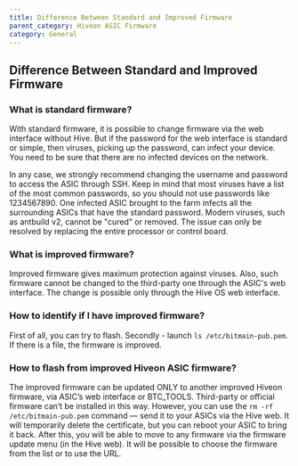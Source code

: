 ```yaml
---
title: Difference Between Standard and Improved Firmware
parent_category: Hiveon ASIC Firmware
category: General
---
```


## Difference Between Standard and Improved Firmware
### What is standard firmware?
With standard firmware, it is possible to change firmware via the web interface without Hive. But if the password for the web interface is standard or simple, then viruses, picking up the password, can infect your device. You need to be sure that there are no infected devices on the network.

In any case, we strongly recommend changing the username and password to access the ASIC through SSH. Keep in mind that most viruses have a list of the most common passwords, so you should not use passwords like 1234567890. One infected ASIC brought to the farm infects all the surrounding ASICs that have the standard password. Modern viruses, such as antbuild v2, cannot be "cured" or removed. The issue can only be resolved by replacing the entire processor or control board.

### What is  improved firmware?
Improved firmware gives maximum protection against viruses.
Also, such firmware cannot be changed to the third-party one through the ASIC's web interface. The change is possible only through the Hive OS web interface.

### How to identify if I have improved firmware?
First of all, you can try to flash. Secondly - launch `ls /etc/bitmain-pub.pem`. If there is a file, the firmware is improved.

### How to flash from improved Hiveon ASIC firmware?
The improved firmware can be updated ONLY to another improved Hiveon firmware, via ASIC’s web interface or BTC_TOOLS. Third-party or official firmware can’t be installed in this way. However, you can use the `rm -rf /etc/bitmain-pub.pem` command — send it to your ASICs via the Hive web. It will temporarily delete the certificate, but you can reboot your ASIC to bring it back. After this, you will be able to move to any firmware via the firmware update menu (in the Hive web). It will be possible to choose the firmware from the list or to use the URL.
